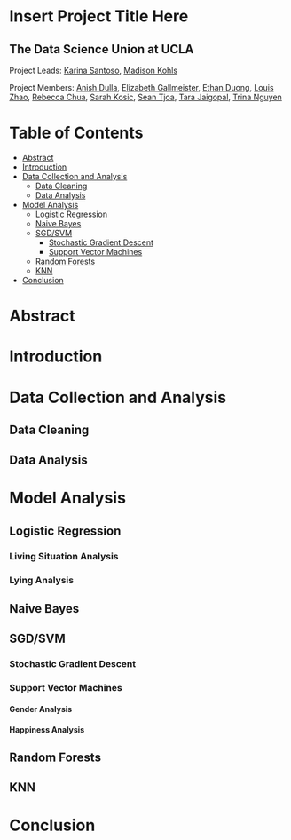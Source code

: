 # Insert Project Title Here
## The Data Science Union at UCLA
Project Leads: [Karina Santoso](https://github.com/kcsantoso), [Madison Kohls](https://github.com/madisonkohls)

Project Members: [Anish Dulla](https://github.com/AnishDulla), [Elizabeth Gallmeister](https://github.com/elizabethgallmeister), [Ethan Duong](https://github.com/eduong100), [Louis Zhao](https://github.com/louis-zhao101), [Rebecca Chua](https://github.com/beccachua), [Sarah Kosic](https://github.com/sarahkos), [Sean Tjoa](https://github.com/seantjoa), [Tara Jaigopal](https://github.com/tarajaigopal), [Trina Nguyen](https://github.com/Trina152)

# Table of Contents
- [Abstract](#Abstract)
- [Introduction](#Introduction)
- [Data Collection and Analysis](#Data-Collection-and-Analysis)
  * [Data Cleaning](#Data-Cleaning)
  * [Data Analysis](#Data-Analysis)
- [Model Analysis](#Model-Analysis)
  * [Logistic Regression](#Logistic-Regression)
  * [Naive Bayes](#Naive-Bayes)
  * [SGD/SVM](#SGD/SVM)
    + [Stochastic Gradient Descent](#Stochastic-Gradient-Descent)
    + [Support Vector Machines](#Support-Vector-Machines)
  * [Random Forests](#Random-Forests)
  * [KNN](#KNN)
- [Conclusion](#Conclusion)

# Abstract

# Introduction

# Data Collection and Analysis
## Data Cleaning
## Data Analysis

# Model Analysis
## Logistic Regression
### Living Situation Analysis
### Lying Analysis
## Naive Bayes
## SGD/SVM
### Stochastic Gradient Descent
### Support Vector Machines
#### Gender Analysis
#### Happiness Analysis
## Random Forests
## KNN
# Conclusion
